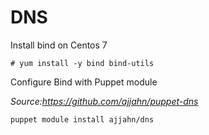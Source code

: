 

# DNS


Install bind on Centos 7
```
# yum install -y bind bind-utils
```

Configure Bind with Puppet module

*Source:https://github.com/ajjahn/puppet-dns*
```
puppet module install ajjahn/dns
```





